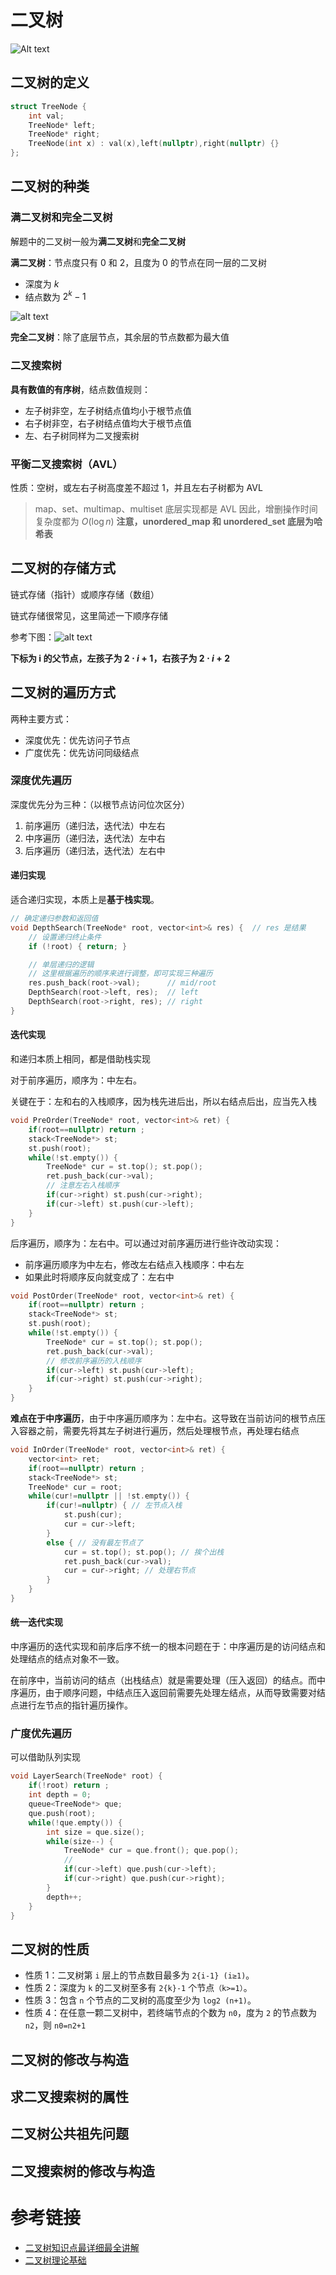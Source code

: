 # 二叉树

![Alt text](img/二叉树的基本形态.png)

## 二叉树的定义

```cpp
struct TreeNode {
    int val;
    TreeNode* left;
    TreeNode* right;
    TreeNode(int x) : val(x),left(nullptr),right(nullptr) {}
};
```

## 二叉树的种类

### 满二叉树和完全二叉树

解题中的二叉树一般为**满二叉树**和**完全二叉树**

**满二叉树**：节点度只有 0 和 2，且度为 0 的节点在同一层的二叉树
- 深度为 $k$
- 结点数为 $2^k-1$

![alt text](img/满二叉树.png)

**完全二叉树**：除了底层节点，其余层的节点数都为最大值

### 二叉搜索树

**具有数值的有序树**，结点数值规则：
- 左子树非空，左子树结点值均小于根节点值
- 右子树非空，右子树结点值均大于根节点值
- 左、右子树同样为二叉搜索树

### 平衡二叉搜索树（AVL）

性质：空树，或左右子树高度差不超过 1，并且左右子树都为 AVL

> map、set、multimap、multiset 底层实现都是 AVL
> 因此，增删操作时间复杂度都为 $O(\log n)$
> **注意，unordered_map 和 unordered_set 底层为哈希表**

## 二叉树的存储方式

链式存储（指针）或顺序存储（数组）

链式存储很常见，这里简述一下顺序存储

参考下图：![alt text](img/二叉树的顺序存储.png)

**下标为 i 的父节点，左孩子为 $2\cdot i + 1$，右孩子为 $2\cdot i + 2$**


## 二叉树的遍历方式

两种主要方式：
- 深度优先：优先访问子节点
- 广度优先：优先访问同级结点

### 深度优先遍历

深度优先分为三种：（以根节点访问位次区分）

1. 前序遍历（递归法，迭代法）中左右
2. 中序遍历（递归法，迭代法）左中右
3. 后序遍历（递归法，迭代法）左右中

#### 递归实现

适合递归实现，本质上是**基于栈实现**。

```cpp
// 确定递归参数和返回值
void DepthSearch(TreeNode* root, vector<int>& res) {  // res 是结果
    // 设置递归终止条件
    if (!root) { return; }

    // 单层递归的逻辑
    // 这里根据遍历的顺序来进行调整，即可实现三种遍历
    res.push_back(root->val);      // mid/root
    DepthSearch(root->left, res);  // left
    DepthSearch(root->right, res); // right
}
```

#### 迭代实现

和递归本质上相同，都是借助栈实现

对于前序遍历，顺序为：中左右。

关键在于：左和右的入栈顺序，因为栈先进后出，所以右结点后出，应当先入栈

```cpp
void PreOrder(TreeNode* root, vector<int>& ret) {
    if(root==nullptr) return ;
    stack<TreeNode*> st;
    st.push(root);
    while(!st.empty()) {
        TreeNode* cur = st.top(); st.pop();
        ret.push_back(cur->val);
        // 注意左右入栈顺序
        if(cur->right) st.push(cur->right);
        if(cur->left) st.push(cur->left);
    }
}
```

后序遍历，顺序为：左右中。可以通过对前序遍历进行些许改动实现：
- 前序遍历顺序为中左右，修改左右结点入栈顺序：中右左
- 如果此时将顺序反向就变成了：左右中

```cpp
void PostOrder(TreeNode* root, vector<int>& ret) {
    if(root==nullptr) return ;
    stack<TreeNode*> st;
    st.push(root);
    while(!st.empty()) {
        TreeNode* cur = st.top(); st.pop();
        ret.push_back(cur->val);
        // 修改前序遍历的入栈顺序
        if(cur->left) st.push(cur->left);
        if(cur->right) st.push(cur->right);
    }
}
```

**难点在于中序遍历**，由于中序遍历顺序为：左中右。这导致在当前访问的根节点压入容器之前，需要先将其左子树进行遍历，然后处理根节点，再处理右结点

```cpp
void InOrder(TreeNode* root, vector<int>& ret) {
    vector<int> ret;
    if(root==nullptr) return ;
    stack<TreeNode*> st;
    TreeNode* cur = root;
    while(cur!=nullptr || !st.empty()) {
        if(cur!=nullptr) { // 左节点入栈
            st.push(cur);
            cur = cur->left;
        }
        else { // 没有最左节点了
            cur = st.top(); st.pop(); // 挨个出栈
            ret.push_back(cur->val);
            cur = cur->right; // 处理右节点
        }
    }
}
```

#### 统一迭代实现

中序遍历的迭代实现和前序后序不统一的根本问题在于：中序遍历是的访问结点和处理结点的结点对象不一致。

在前序中，当前访问的结点（出栈结点）就是需要处理（压入返回）的结点。而中序遍历，由于顺序问题，中结点压入返回前需要先处理左结点，从而导致需要对结点进行左节点的指针遍历操作。



### 广度优先遍历

可以借助队列实现

```cpp
void LayerSearch(TreeNode* root) {
    if(!root) return ;
    int depth = 0;
    queue<TreeNode*> que;
    que.push(root);
    while(!que.empty()) {
        int size = que.size();
        while(size--) {
            TreeNode* cur = que.front(); que.pop();
            //
            if(cur->left) que.push(cur->left);
            if(cur->right) que.push(cur->right);
        }
        depth++;
    }
}
```

## 二叉树的性质

- 性质 1：二叉树第 `i` 层上的节点数目最多为 `2{i-1} (i≥1)`。
- 性质 2：深度为 `k` 的二叉树至多有 `2{k}-1` 个节点`（k>=1）`。
- 性质 3：包含 `n` 个节点的二叉树的高度至少为 `log2 (n+1)`。
- 性质 4：在任意一颗二叉树中，若终端节点的个数为 `n0`，度为 `2` 的节点数为 `n2`，则 `n0=n2+1`


## 二叉树的修改与构造

## 求二叉搜索树的属性

## 二叉树公共祖先问题

## 二叉搜索树的修改与构造




# 参考链接

- [二叉树知识点最详细最全讲解](https://blog.csdn.net/qq_41404557/article/details/115447169)
- [二叉树理论基础](https://github.com/youngyangyang04/leetcode-master/blob/master/problems/%E4%BA%8C%E5%8F%89%E6%A0%91%E7%90%86%E8%AE%BA%E5%9F%BA%E7%A1%80.md)